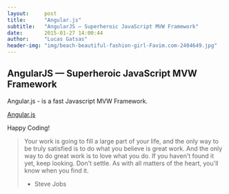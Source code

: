 ```yaml
---
layout:     post
title:      "Angular.js"
subtitle:   "AngularJS — Superheroic JavaScript MVW Framework"
date:       2015-01-27 14:00:44
author:     "Lucas Gatsas"
header-img: "img/beach-beautiful-fashion-girl-Favim.com-2404649.jpg"
---
```

<h2 class="section-heading">AngularJS — Superheroic JavaScript MVW Framework</h2>

Angular.js - is a fast Javascript MVW Framework.


[Angular.js](https://angularjs.org/) 


Happy Coding!






<!--

<a href="#">
    <img src="{{ site.baseurl }}/img/static.squarespace.jpg" alt="Post Sample Image">
</a>
-->


<!--
<a href="#">
    <img src="{{ site.baseurl }}/img/gitlist.io.png" alt="Post Sample Image">
</a> -->
<!--

<a href="#">
    <img src="{{ site.baseurl }}/img/design.png" alt="Post Sample Image">
</a> 


-->




<blockquote>Your work is going to fill a large part of your life, and the only way to be truly satisfied is to do what you believe is great work. And the only way to do great work is to love what you do. If you haven't found it yet, keep looking. Don't settle. As with all matters of the heart, you'll know when you find it.

- Steve Jobs

</blockquote>


<!-- 
<a href="#">
    <img src="{{ site.baseurl }}/img/jekyllthemewhite.png" alt="Post Sample Image">
</a> 



 -->



